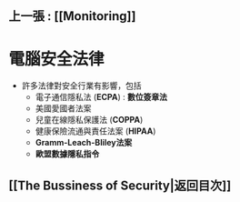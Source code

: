 ## 上一張 : [[Monitoring]] 
# 電腦安全法律

- 許多法律對安全行業有影響，包括
	- 電子通信隱私法 (**ECPA**) : **數位簽章法**
	- 美國愛國者法案
	- 兒童在線隱私保護法 (**COPPA**)
	- 健康保險流通與責任法案 (**HIPAA**)
	- **Gramm-Leach-Bliley法案**
	- **歐盟數據隱私指令**

##  [[The Bussiness of Security|返回目次]]